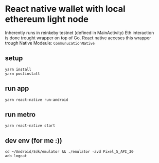 # React native wallet with local ethereum light node
Inherently runs in reinkeby testnet (defined in MainActivity)
Eth interaction is done trought wrapper on top of Go.
React native acceses this wrapper trough Native Modeule: `CommunucationNative`


## setup
    yarn install
    yarn postinstall

## run app
    yarn react-native run-android


## run metro
    yarn react-native start


## dev env (for me :))
    cd ~/Android/Sdk/emulator && ./emulator -avd Pixel_5_API_30
    adb logcat
